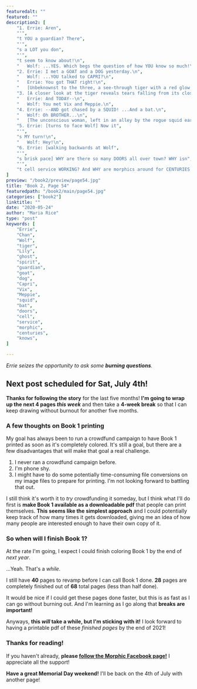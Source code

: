 ```yaml
---
featuredalt: ""
featured: ""
description2: [
    "1. Errie: Aren",
    "'",
    "t YOU a guardian? There",
    "'",
    "s a LOT you don",
    "'",
    "t seem to know about!\n",
    "   Wolf: ...YES. Which begs the question of how YOU know so much!\n",
    "2. Errie: I met a GOAT and a DOG yesterday.\n",
    "   Wolf: ...YOU talked to CAPRI?\n",
    "   Errie: You got THAT right!\n",
    "   [Unbeknownst to the three, a see-through tiger with a red glow emerges from a nearby wall behind them.]\n",
    "3. [A closer look at the tiger reveals tears falling from its closed eyes.]\n",
    "   Errie: And TODAY--\n",
    "   Wolf: You met Vix and Meppie.\n",
    "4. Errie: --AND got chased by a SQUID! ...And a bat.\n",
    "   Wolf: Oh BROTHER...\n",
    "   [The unconscious woman, left in an alley by the rogue squid earlier, starts to glow red. Black veins appear on her arms.]\n",
    "5. Errie: [turns to face Wolf] Now it",
    "'",
    "s MY turn!\n",
    "   Wolf: Hey!\n",
    "6. Errie: [walking backwards at Wolf",
    "'",
    "s brisk pace] WHY are there so many DOORS all over town? WHY isn",
    "'",
    "t cell service WORKING? And WHY are morphics around for CENTURIES and no one KNOWS about them?!\n"
]
preview: "/book2/preview/page54.jpg"
title: "Book 2, Page 54"
featuredpath: "/book2/main/page54.jpg"
categories: ["book2"]
linktitle: ""
date: "2020-05-24"
author: "Maria Rice"
type: "post"
keywords: [
    "Errie", 
    "Chan",
    "Wolf",
    "tiger",
    "Lily",
    "ghost",
    "spirit",
    "guardian",
    "goat",
    "dog",
    "Capri",
    "Vix",
    "Meppie",
    "squid",
    "bat",
    "doors",
    "cell",
    "service",
    "morphic",
    "centuries", 
    "knows", 
]

---
```


_Errie seizes the opportunity to ask some **burning questions**._

## Next post scheduled for Sat, July 4th!

**Thanks for following the story** for the last five months! 
**I'm going to wrap up the next 4 pages _this week_** and then take a **4-week break** so that I can keep drawing without burnout for another five months. 

### A few thoughts on Book 1 printing

My goal has always been to run a crowdfund campaign to have Book 1 printed as soon as it's completely colored. 
It's still a goal, but there are a few disadvantages that will make that goal a real challenge. 

1. I never ran a crowdfund campaign before. 
2. I'm phone shy. 
3. I might have to do some potentially time-consuming file conversions on my image files to prepare for printing. 
I'm not looking forward to battling that out. 

I still think it's worth it to _try_ crowdfunding it someday, but I think what I'll do first is **make Book 1 available as a downloadable pdf** that people can print themselves. 
**This seems like the simplest approach** and I could potentially keep track of how many times it gets downloaded, giving me an idea of how many people are interested enough to have their own copy of it. 

### So when will I finish Book 1? 

At the rate I'm going, I expect I could finish coloring Book 1 by the end of _next year_. 

...Yeah. That's a _while._

I still have **40** pages to revamp before I can call Book 1 done. 
**28** pages are completely finished out of **68** total pages (less than half done). 

It would be nice if I could get these pages done faster, but this is as fast as I can go without burning out. 
And I'm learning as I go along that **breaks are important!**

Anyways, **this _will_ take a while, but I'm sticking with it!** 
I look forward to having a printable pdf of these _finished pages_ by the end of 2021!

### Thanks for reading!

If you haven't already, **please [follow the Morphic Facebook page!](https://www.facebook.com/MorphicGraphicNovel/)**
I appreciate all the support!

**Have a great Memorial Day weekend!** I'll be back on the 4th of July with another page! 
